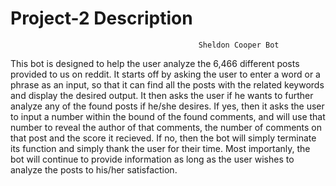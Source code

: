 # Project-2 Description 

                                              Sheldon Cooper Bot

This bot is designed to help the user analyze the 6,466 different posts provided to us on reddit. It starts off by asking the
user to enter a word or a phrase as an input, so that it can find all the posts with the related keywords and display the 
desired output. It then asks the user if he wants to further analyze any of the found posts if he/she desires. If yes, then it 
asks the user to input a number within the bound of the found comments, and will use that number to reveal the author of that 
comments, the number of comments on that post and the score it recieved. If no, then the bot will simply terminate its 
function and simply thank the user for their time. Most importanly, the bot will continue to provide information as long as 
the user wishes to analyze the posts to his/her satisfaction. 
